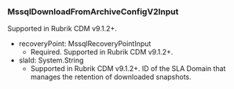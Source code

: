 ### MssqlDownloadFromArchiveConfigV2Input
Supported in Rubrik CDM v9.1.2+.

- recoveryPoint: MssqlRecoveryPointInput
  - Required. Supported in Rubrik CDM v9.1.2+.
- slaId: System.String
  - Supported in Rubrik CDM v9.1.2+. ID of the SLA Domain that manages the retention of downloaded snapshots.
